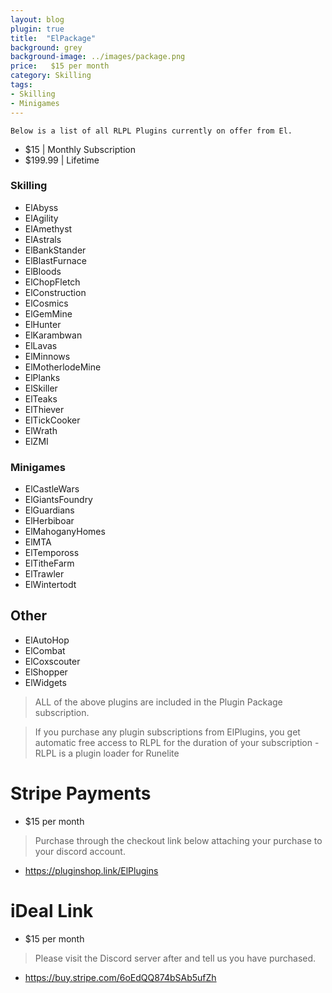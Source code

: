 ```yaml
---
layout: blog
plugin: true
title:  "ElPackage"
background: grey
background-image: ../images/package.png
price:   $15 per month
category: Skilling
tags:
- Skilling
- Minigames
---
```


```
Below is a list of all RLPL Plugins currently on offer from El.

```

- $15 | Monthly Subscription
- $199.99 | Lifetime

### Skilling

- ElAbyss
- ElAgility
- ElAmethyst
- ElAstrals
- ElBankStander
- ElBlastFurnace
- ElBloods
- ElChopFletch
- ElConstruction
- ElCosmics
- ElGemMine
- ElHunter
- ElKarambwan
- ElLavas
- ElMinnows
- ElMotherlodeMine
- ElPlanks
- ElSkiller
- ElTeaks
- ElThiever
- ElTickCooker
- ElWrath
- ElZMI

### Minigames

- ElCastleWars
- ElGiantsFoundry
- ElGuardians
- ElHerbiboar
- ElMahoganyHomes
- ElMTA
- ElTempoross
- ElTitheFarm
- ElTrawler
- ElWintertodt


## Other

- ElAutoHop
- ElCombat
- ElCoxscouter
- ElShopper
- ElWidgets

> ALL of the above plugins are included in the Plugin Package subscription.

> If you purchase any plugin subscriptions from ElPlugins, you get automatic free access to RLPL for the duration of your subscription - RLPL is a plugin loader for Runelite

# Stripe Payments
- $15 per month
> Purchase through the checkout link below attaching your purchase to your discord account.
- <a href="https://pluginshop.link/ElPlugins">https://pluginshop.link/ElPlugins</a>

# iDeal Link
- $15 per month
> Please visit the Discord server after and tell us you have purchased.
- <a href="https://buy.stripe.com/6oEdQQ874bSAb5ufZh">https://buy.stripe.com/6oEdQQ874bSAb5ufZh</a>